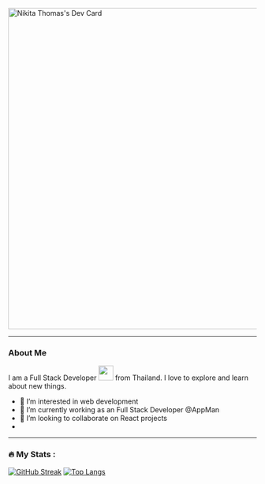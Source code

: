 <a href="https://app.daily.dev/tithonus"><img src="https://api.daily.dev/devcards/v2/k9EZ3Pz7jIctUFSoE9x0v.png?type=wide&r=sql" width="652" alt="Nikita Thomas's Dev Card"/></a>

---
### About Me
I am a Full Stack Developer <img src="https://media.giphy.com/media/WUlplcMpOCEmTGBtBW/giphy.gif" width="30"> from Thailand. I love to explore and learn about new things.
- 👀 I’m interested in web development
- 🌱 I’m currently working as an Full Stack Developer @AppMan
- 💞️ I’m looking to collaborate on React projects
- 
---
### :fire: My Stats :
[![GitHub Streak](https://streak-stats.demolab.com?user=nikitathomas342&theme=radical&date_format=M%20j%5B%2C%20Y%5D&exclude_days=Sun%2CSat)](https://git.io/streak-stats)
[![Top Langs](https://github-readme-stats.vercel.app/api/top-langs/?username=nikitathomas342)](https://github.com/anuraghazra/github-readme-stats)

